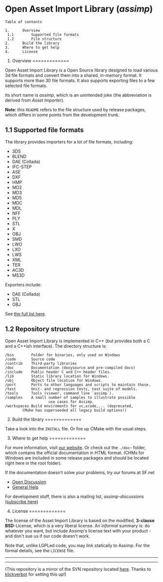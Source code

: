 Open Asset Import Library (_assimp_) 
========================================================================


    Table of contents

	1.		Overview
	 1.1		Supported file formats
	 1.2		File structure
	2.		Build the library
	3. 		Where to get help
	4.		License




1. Overview
=============


Open Asset Import Library is a Open Source library designed to load various 3d file formats and convert them into a shared, in-memory format. It supports more than 30 file formats. It also supports exporting files to a few selected file formats.

Its short name is _assimp_, which is an unintended joke (the abbreviation is derived from _Asset Importer_). 

__Note__: this `README` refers to the file structure used by release packages, which differs in some points from the development trunk.


1.1 Supported file formats
-------------

The library provides importers for a lot of file formats, including:

- 3DS
- BLEND 
- DAE (Collada)
- IFC-STEP 
- ASE
- DXF
- HMP
- MD2
- MD3 
- MD5
- MDC
- MDL
- NFF
- PLY
- STL
- X 
- OBJ 
- SMD
- LWO 
- LXO 
- LWS 
- XML 
- TER 
- AC3D 
- MS3D 

Exporters include:

- DAE (Collada)
- STL
- OBJ
	
See [the full list here](http://assimp.sourceforge.net/main_features_formats.html).



1.2 Repository structure
-------------

Open Asset Import Library is implemented in C++ (but provides both a C and a 
C++ish interface). The directory structure is:

	/bin		Folder for binaries, only used on Windows
	/code		Source code
	/contrib	Third-party libraries
	/doc		Documentation (doxysource and pre-compiled docs)
	/include	Public header C and C++ header files.
	/lib		Static library location for Windows.
	/obj		Object file location for Windows.
	/port		Ports to other languages and scripts to maintain those. 
	/test		Unit- and regression tests, test suite of models.
	/tools		Tools (viewer, command line `assimp`).
	/samples	A small number of samples to illustrate possible 
                        use cases for Assimp.
	/workspaces	Build enviroments for vc,xcode,... (deprecated,
			CMake has superseeded all legacy build options!)



2. Build the library
=============

Take a look into the `INSTALL` file. Or fire up CMake with the usual steps.



3. Where to get help
=============

For more information, visit [our website](http://assimp.sourceforge.net/). Or check out the `./doc`- folder, which contains the official documentation in HTML format.
(CHMs for Windows are included in some release packages and should be located right here in the root folder).

If the documentation doesn't solve your problems, try our forums at SF.net 


- [Open Discussion](http://sourceforge.net/projects/assimp/forums/forum/817653) 
- [General Help](http://sourceforge.net/projects/assimp/forums/forum/817654)


For development stuff, there is also a mailing list, _assimp-discussions_
  [(subscribe here)]( https://lists.sourceforge.net/lists/listinfo/assimp-discussions) 



4. License
=============

The license of the Asset Import Library is based on the modified, __3-clause BSD__-License, which is a very liberal license. An _informal_ summary is: do whatever you want, but include Assimp's license text with your product - and don't sue us if our code doesn't work.

Note that, unlike LGPLed code, you may link statically to Assimp.
For the formal details, see the `LICENSE` file. 

------------------------------
------------------------------

(This repository is a mirror of the SVN repository located [here](https://assimp.svn.sourceforge.net/svnroot/assimp). Thanks to [klickverbot](https://github.com/klickverbot) for setting this up!)